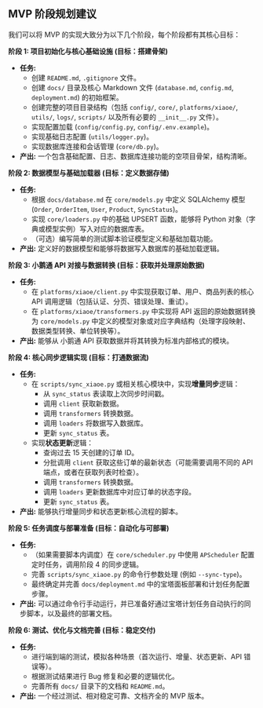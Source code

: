 
## MVP 阶段规划建议

我们可以将 MVP 的实现大致分为以下几个阶段，每个阶段都有其核心目标：

**阶段 1: 项目初始化与核心基础设施 (目标：搭建骨架)**

*   **任务:**
    *   创建 `README.md`, `.gitignore` 文件。
    *   创建 `docs/` 目录及核心 Markdown 文件 (`database.md`, `config.md`, `deployment.md`) 的初始框架。
    *   创建完整的项目目录结构（包括 `config/`, `core/`, `platforms/xiaoe/`, `utils/`, `logs/`, `scripts/` 以及所有必要的 `__init__.py` 文件）。
    *   实现配置加载 (`config/config.py`, `config/.env.example`)。
    *   实现基础日志配置 (`utils/logger.py`)。
    *   实现数据库连接和会话管理 (`core/db.py`)。
*   **产出:** 一个包含基础配置、日志、数据库连接功能的空项目骨架，结构清晰。

**阶段 2: 数据模型与基础加载器 (目标：定义数据存储)**

*   **任务:**
    *   根据 `docs/database.md` 在 `core/models.py` 中定义 SQLAlchemy 模型 (`Order`, `OrderItem`, `User`, `Product`, `SyncStatus`)。
    *   实现 `core/loaders.py` 中的基础 UPSERT 函数，能够将 Python 对象（字典或模型实例）写入对应的数据库表。
    *   （可选）编写简单的测试脚本验证模型定义和基础加载功能。
*   **产出:** 定义好的数据模型和能够将数据写入数据库的基础加载逻辑。

**阶段 3: 小鹅通 API 对接与数据转换 (目标：获取并处理原始数据)**

*   **任务:**
    *   在 `platforms/xiaoe/client.py` 中实现获取订单、用户、商品列表的核心 API 调用逻辑（包括认证、分页、错误处理、重试）。
    *   在 `platforms/xiaoe/transformers.py` 中实现将 API 返回的原始数据转换为 `core/models.py` 中定义的模型对象或对应字典结构（处理字段映射、数据类型转换、单位转换等）。
*   **产出:** 能够从 小鹅通 API 获取数据并将其转换为标准内部格式的模块。

**阶段 4: 核心同步逻辑实现 (目标：打通数据流)**

*   **任务:**
    *   在 `scripts/sync_xiaoe.py` 或相关核心模块中，实现**增量同步**逻辑：
        *   从 `sync_status` 表读取上次同步时间戳。
        *   调用 `client` 获取新数据。
        *   调用 `transformers` 转换数据。
        *   调用 `loaders` 将数据写入数据库。
        *   更新 `sync_status` 表。
    *   实现**状态更新**逻辑：
        *   查询过去 15 天创建的订单 ID。
        *   分批调用 `client` 获取这些订单的最新状态（可能需要调用不同的 API 端点，或者在获取列表时检查）。
        *   调用 `transformers` 转换数据。
        *   调用 `loaders` 更新数据库中对应订单的状态字段。
        *   更新 `sync_status` 表。
*   **产出:** 能够执行增量同步和状态更新核心流程的脚本。

**阶段 5: 任务调度与部署准备 (目标：自动化与可部署)**

*   **任务:**
    *   （如果需要脚本内调度）在 `core/scheduler.py` 中使用 `APScheduler` 配置定时任务，调用阶段 4 的同步逻辑。
    *   完善 `scripts/sync_xiaoe.py` 的命令行参数处理 (例如 `--sync-type`)。
    *   最终确定并完善 `docs/deployment.md` 中的宝塔面板部署和计划任务配置步骤。
*   **产出:** 可以通过命令行手动运行，并已准备好通过宝塔计划任务自动执行的同步脚本，以及最终的部署文档。

**阶段 6: 测试、优化与文档完善 (目标：稳定交付)**

*   **任务:**
    *   进行端到端的测试，模拟各种场景（首次运行、增量、状态更新、API 错误等）。
    *   根据测试结果进行 Bug 修复和必要的逻辑优化。
    *   完善所有 `docs/` 目录下的文档和 `README.md`。
*   **产出:** 一个经过测试、相对稳定可靠、文档齐全的 MVP 版本。

